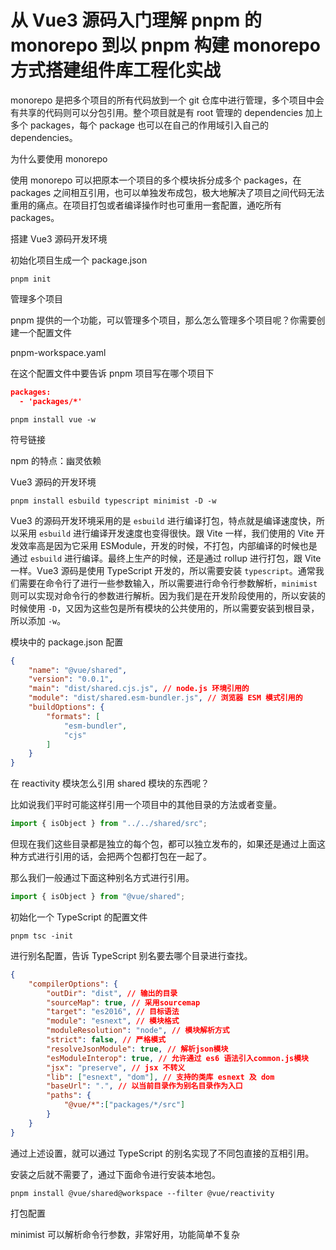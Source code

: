 # 从 Vue3 源码入门理解 pnpm 的 monorepo 到以 pnpm 构建 monorepo 方式搭建组件库工程化实战


monorepo 是把多个项目的所有代码放到一个 git 仓库中进行管理，多个项目中会有共享的代码则可以分包引用。整个项目就是有 root 管理的 dependencies 加上多个 packages，每个 package 也可以在自己的作用域引入自己的 dependencies。

为什么要使用 monorepo

使用 monorepo 可以把原本一个项目的多个模块拆分成多个 packages，在 packages 之间相互引用，也可以单独发布成包，极大地解决了项目之间代码无法重用的痛点。在项目打包或者编译操作时也可重用一套配置，通吃所有 packages。

搭建 Vue3 源码开发环境

初始化项目生成一个 package.json

```
pnpm init
```

管理多个项目

pnpm 提供的一个功能，可以管理多个项目，那么怎么管理多个项目呢？你需要创建一个配置文件

pnpm-workspace.yaml

在这个配置文件中要告诉 pnpm 项目写在哪个项目下

```json
packages:
  - 'packages/*'
```


```
pnpm install vue -w
```



符号链接



npm 的特点：幽灵依赖



Vue3 源码的开发环境

```
pnpm install esbuild typescript minimist -D -w
```

Vue3 的源码开发环境采用的是 `esbuild` 进行编译打包，特点就是编译速度快，所以采用 `esbuild` 进行编译开发速度也变得很快。跟 Vite 一样，我们使用的 Vite 开发效率高是因为它采用 ESModule，开发的时候，不打包，内部编译的时候也是通过 `esbuild` 进行编译。最终上生产的时候，还是通过 rollup 进行打包，跟 Vite 一样。Vue3 源码是使用 TypeScript 开发的，所以需要安装 `typescript`。通常我们需要在命令行了进行一些参数输入，所以需要进行命令行参数解析，`minimist` 则可以实现对命令行的参数进行解析。因为我们是在开发阶段使用的，所以安装的时候使用 `-D`，又因为这些包是所有模块的公共使用的，所以需要安装到根目录，所以添加 `-w`。

模块中的 package.json 配置

```json
{
    "name": "@vue/shared",
    "version": "0.0.1",
    "main": "dist/shared.cjs.js", // node.js 环境引用的
    "module": "dist/shared.esm-bundler.js", // 浏览器 ESM 模式引用的
    "buildOptions": {
        "formats": [
            "esm-bundler",
            "cjs"
        ]
    }
}
```



在 reactivity 模块怎么引用 shared 模块的东西呢？

比如说我们平时可能这样引用一个项目中的其他目录的方法或者变量。

```javascript
import { isObject } from "../../shared/src";
```

但现在我们这些目录都是独立的每个包，都可以独立发布的，如果还是通过上面这种方式进行引用的话，会把两个包都打包在一起了。

那么我们一般通过下面这种别名方式进行引用。

```javascript
import { isObject } from "@vue/shared";
```

初始化一个 TypeScript 的配置文件

```
pnpm tsc -init
```
进行别名配置，告诉 TypeScript 别名要去哪个目录进行查找。

```json
{
    "compilerOptions": {
        "outDir": "dist", // 输出的目录
        "sourceMap": true, // 采用sourcemap
        "target": "es2016", // 目标语法
        "module": "esnext", // 模块格式
        "moduleResolution": "node", // 模块解析方式
        "strict": false, // 严格模式
        "resolveJsonModule": true, // 解析json模块
        "esModuleInterop": true, // 允许通过 es6 语法引入common.js模块
        "jsx": "preserve", // jsx 不转义
        "lib": ["esnext", "dom"], // 支持的类库 esnext 及 dom
        "baseUrl": ".", // 以当前目录作为别名目录作为入口
        "paths": {
            "@vue/*":["packages/*/src"]
        }
    }
}
```

通过上述设置，就可以通过 TypeScript 的别名实现了不同包直接的互相引用。

安装之后就不需要了，通过下面命令进行安装本地包。

```
pnpm install @vue/shared@workspace --filter @vue/reactivity
```



打包配置



minimist 可以解析命令行参数，非常好用，功能简单不复杂


